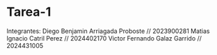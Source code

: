 # Tarea-1
Integrantes: Diego Benjamin Arriagada Proboste // 2023900281
             Matias Ignacio Catril Perez // 2024402170
             Victor Fernando Galaz Garrido // 2024431005
